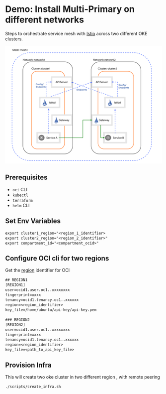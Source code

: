 # Demo: Install Multi-Primary on different networks

Steps to orchestrate service mesh with [Istio](https://istio.io/) across two different OKE clusters.

![dual-screenshot](images/mutli-primary.svg)

## Prerequisites

- `oci` CLI
- `kubectl`
- `terraform`
- `helm` CLI



## Set Env Variables

```
export cluster1_region="<region_1_identifier>
export cluster2_region="<region_2_identifier>"
export compartment_id="<compartment_ocid>"

```

## Configure OCI cli for two regions

Get the [region](https://docs.oracle.com/en-us/iaas/Content/General/Concepts/regions.htm#About) identifier for OCI

```
## REGION1
[REGION1]
user=ocid1.user.oc1..xxxxxxxx
fingerprint=xxxx
tenancy=ocid1.tenancy.oc1..xxxxxx
region=<region_identifier>
key_file=/home/ubuntu/api-key/api-key.pem

### REGION2
[REGION2]
user=ocid1.user.oc1..xxxxxxxx
fingerprint=xxxx
tenancy=ocid1.tenancy.oc1..xxxxxx
region=<region_identifier>
key_file=<path_to_api_key_file>
```

## Provision Infra

This will create two oke cluster in two different region , with remote peering

```
./scripts/create_infra.sh

```
